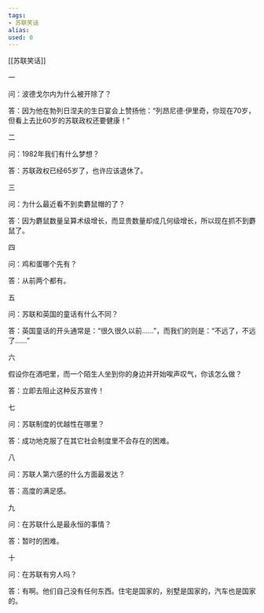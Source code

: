```yaml
---
tags: 
- 苏联笑话 
alias:
used: 0
---
```

[[苏联笑话]]

一

问：波德戈尔内为什么被开除了？

答：因为他在勃列日涅夫的生日宴会上赞扬他：“列昂尼德·伊里奇，你现在70岁，但看上去比60岁的苏联政权还要健康！”

二

问：1982年我们有什么梦想？

答：苏联政权已经65岁了，也许应该退休了。

三

问：为什么最近看不到卖麝鼠帽的了？

答：因为麝鼠数量呈算术级增长，而显贵数量却成几何级增长，所以现在抓不到麝鼠了。

四

问：鸡和蛋哪个先有？

答：从前两个都有。

五

问：苏联和英国的童话有什么不同？

答：英国童话的开头通常是：“很久很久以前……”，而我们的则是：“不远了，不远了……”

六

假设你在酒吧里，而一个陌生人坐到你的身边并开始唉声叹气，你该怎么做？

答：立即去阻止这种反苏宣传！

七

问：苏联制度的优越性在哪里？

答：成功地克服了在其它社会制度里不会存在的困难。

八

问：苏联人第六感的什么方面最发达？

答：高度的满足感。

九

问：在苏联什么是最永恒的事情？

答：暂时的困难。

十

问：在苏联有穷人吗？

答：有啊。他们自己没有任何东西。住宅是国家的，别墅是国家的，汽车也是国家的。